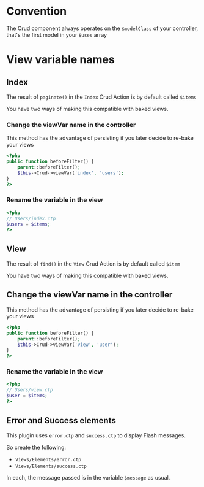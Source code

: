 # Convention

The Crud component always operates on the `$modelClass` of your controller, that's the first model in your `$uses` array

# View variable names

## Index

The result of `paginate()` in the `Index` Crud Action is by default called `$items`

You have two ways of making this compatible with baked views.

### Change the viewVar name in the controller

This method has the advantage of persisting if you later decide to re-bake your views

```php
<?php
public function beforeFilter() {
	parent::beforeFilter();
	$this->Crud->viewVar('index', 'users');
}
?>
```

### Rename the variable in the view

```php
<?php
// Users/index.ctp
$users = $items;
?>
```

## View

The result of `find()` in the `View` Crud Action is by default called `$item`

You have two ways of making this compatible with baked views.

## Change the viewVar name in the controller

This method has the advantage of persisting if you later decide to re-bake your views

```php
<?php
public function beforeFilter() {
	parent::beforeFilter();
	$this->Crud->viewVar('view', 'user');
}
?>
```

### Rename the variable in the view

```php
<?php
// Users/view.ctp
$user = $items;
?>
```

## Error and Success elements

This plugin uses `error.ctp` and `success.ctp` to display Flash messages.

So create the following:
* `Views/Elements/error.ctp`
* `Views/Elements/success.ctp`

In each, the message passed is in the variable `$message` as usual.
